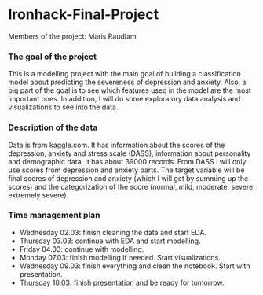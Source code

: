 # Ironhack-Final-Project

Members of the project: Maris Raudlam

### The goal of the project
This is a modelling project with the main goal of building a classification model about predicting the severeness of depression and anxiety. Also, a big part of the goal is to see which features used in the model are the most important ones. In addition, I will do some exploratory data analysis and visualizations to see into the data.

### Description of the data
Data is from kaggle.com. It has information about the scores of the depression, anxiety and stress scale (DASS), information about personality and demographic data.
It has about 39000 records. From DASS I will only use scores from depression and anxiety parts. The target variable will be final scores of depression and anxiety (which I will get by summing up the scores) and the categorization of the score (normal, mild, moderate, severe, extremely severe). 

### Time management plan

- Wednesday 02.03: finish cleaning the data and start EDA.
- Thursday 03.03: continue with EDA and start modelling.
- Friday 04.03: continue with modelling.
- Monday 07.03: finish modelling if needed. Start visualizations.
- Wednesday 09.03: finish everything and clean the notebook. Start with presentation.
- Thursday 10.03: finish presentation and be ready for tomorrow.
